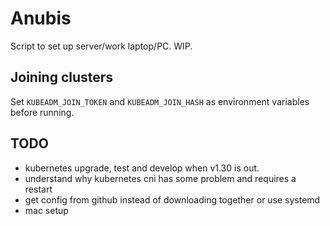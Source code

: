 # Anubis

Script to set up server/work laptop/PC. WIP.

## Joining clusters

Set `KUBEADM_JOIN_TOKEN` and `KUBEADM_JOIN_HASH` as environment variables before running.

## TODO

- kubernetes upgrade, test and develop when v1.30 is out.
- understand why kubernetes cni has some problem and requires a restart
- get config from github instead of downloading together or use systemd
- mac setup
